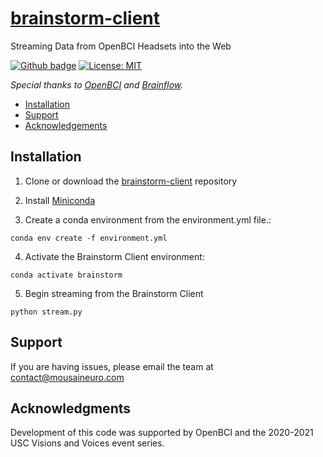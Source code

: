 # [brainstorm-client](https://github.com/Mousai-Neurotechnologies/brainstorm-client)
Streaming Data from OpenBCI Headsets into the Web

[![Github badge](https://img.shields.io/badge/github-source_code-blue.svg?logo=github&logoColor=white)](https://github.com/Mousai-Neurotechnologies/brainstorm-client)
[![License: MIT](https://img.shields.io/badge/License-MIT-yellow.svg)](https://opensource.org/licenses/MIT)

*Special thanks to [OpenBCI](https://openbci.com/) and [Brainflow](https://brainflow.readthedocs.io/en/stable/index.html).*

* [Installation](#Installation)
* [Support](#Support)
* [Acknowledgements](#Acknowledgments)

## Installation
1. Clone or download the [brainstorm-client](https://github.com/Mousai-Neurotechnologies/brainstorm-client) repository

2. Install [Miniconda](https://docs.conda.io/en/latest/miniconda.html)

3. Create a conda environment from the environment.yml file.: 
```
conda env create -f environment.yml
```

4. Activate the Brainstorm Client environment: 
```
conda activate brainstorm
```

5. Begin streaming from the Brainstorm Client
```
python stream.py
```

## Support

If you are having issues, please email the team at contact@mousaineuro.com

## Acknowledgments
Development of this code was supported by OpenBCI and the 2020-2021 USC Visions and Voices event series.



